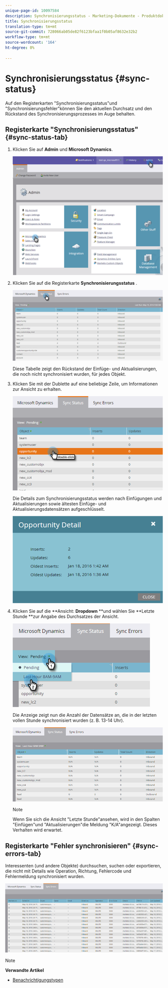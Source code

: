 ```yaml
---
unique-page-id: 10097584
description: Synchronisierungsstatus - Marketing-Dokumente - Produktdokumentation
title: Synchronisierungsstatus
translation-type: tm+mt
source-git-commit: 728066ab05de82f6123bfaa1f0b05af8632e32b2
workflow-type: tm+mt
source-wordcount: '164'
ht-degree: 0%

---
```



# Synchronisierungsstatus {#sync-status}

Auf den Registerkarten &quot;Synchronisierungsstatus&quot;und &quot;Synchronisierungsfehler&quot;können Sie den aktuellen Durchsatz und den Rückstand des Synchronisierungsprozesses im Auge behalten.

## Registerkarte &quot;Synchronisierungsstatus&quot; {#sync-status-tab}

1. Klicken Sie auf **Admin** und **Microsoft Dynamics**.

   ![](assets/image2016-1-20-11-3a34-3a14.png)

1. Klicken Sie auf die Registerkarte **Synchronisierungsstatus** .

   ![](assets/image2016-5-19-10-3a1-3a11.png)

   Diese Tabelle zeigt den Rückstand der Einfüge- und Aktualisierungen, die noch nicht synchronisiert wurden, für jedes Objekt.

1. Klicken Sie mit der Dublette auf eine beliebige Zeile, um Informationen zur Ansicht zu erhalten.

   ![](assets/image2016-5-19-10-3a3-3a21.png)

   Die Details zum Synchronisierungsstatus werden nach Einfügungen und Aktualisierungen sowie ältesten Einfüge- und Aktualisierungsdatensätzen aufgeschlüsselt.

   ![](assets/image2016-1-22-10-3a51-3a10.png)

1. Klicken Sie auf die **Ansicht: **Dropdown** **und wählen Sie **Letzte Stunde **zur Angabe des Durchsatzes der Ansicht.

   ![](assets/image2016-5-19-10-3a20-3a7.png)

   Die Anzeige zeigt nun die Anzahl der Datensätze an, die in der letzten vollen Stunde synchronisiert wurden (z. B. 13-14 Uhr).

   ![](assets/image2016-5-19-10-3a22-3a15.png)

   >[!NOTE]
   >
   >Wenn Sie sich die Ansicht &quot;Letzte Stunde&quot;ansehen, wird in den Spalten &quot;Einfügen&quot;und &quot;Aktualisierungen&quot;die Meldung &quot;K/A&quot;angezeigt. Dieses Verhalten wird erwartet.

## Registerkarte &quot;Fehler synchronisieren&quot; {#sync-errors-tab}

Interessenten (und andere Objekte) durchsuchen, suchen oder exportieren, die nicht mit Details wie Operation, Richtung, Fehlercode und Fehlermeldung synchronisiert wurden.

![](assets/image2016-5-19-10-3a26-3a35.png)

>[!NOTE]
>
>**Verwandte Artikel**
>
>* [Benachrichtigungstypen](../../../../product-docs/core-marketo-concepts/miscellaneous/understanding-notifications/notification-types.md)

